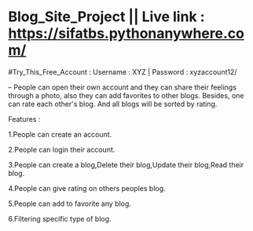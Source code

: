 # Blog_Site_Project || Live link : https://sifatbs.pythonanywhere.com/
#Try_This_Free_Account : Username : XYZ | Password : xyzaccount12/

– People can open their own account and they can share their feelings through a photo, also they can
add favorites to other blogs. Besides, one can rate each other's blog. And all blogs will be sorted by
rating.

Features : 

1.People can create an account.

2.People can login their account.

3.People can create a blog,Delete their blog,Update their blog,Read their blog.

4.People can give rating on others peoples blog.

5.People can add to favorite any blog.

6.Filtering specific type of blog.
